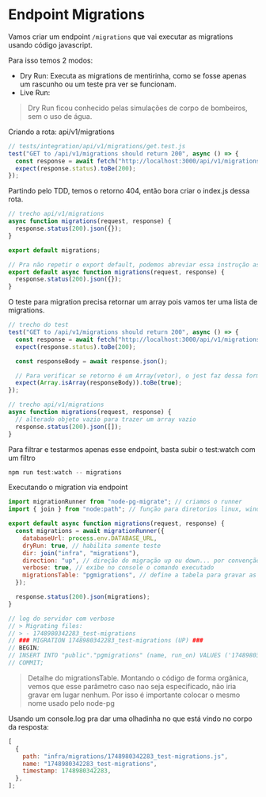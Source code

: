 # Endpoint Migrations

Vamos criar um endpoint `/migrations` que vai executar as migrations usando código javascript.

Para isso temos 2 modos:

- Dry Run: Executa as migrations de mentirinha, como se fosse apenas um rascunho ou um teste pra ver se funcionam.
- Live Run:

> Dry Run ficou conhecido pelas simulações de corpo de bombeiros, sem o uso de água.

Criando a rota: api/v1/migrations

```js
// tests/integration/api/v1/migrations/get.test.js
test("GET to /api/v1/migrations should return 200", async () => {
  const response = await fetch("http://localhost:3000/api/v1/migrations");
  expect(response.status).toBe(200);
});
```

Partindo pelo TDD, temos o retorno 404, então bora criar o index.js dessa rota.

```js
// trecho api/v1/migrations
async function migrations(request, response) {
  response.status(200).json({});
}

export default migrations;

// Pra não repetir o export default, podemos abreviar essa instrução assim
export default async function migrations(request, response) {
  response.status(200).json({});
}
```

O teste para migration precisa retornar um array pois vamos ter uma lista de migrations.

```js
// trecho do test
test("GET to /api/v1/migrations should return 200", async () => {
  const response = await fetch("http://localhost:3000/api/v1/migrations");
  expect(response.status).toBe(200);

  const responseBody = await response.json();

  // Para verificar se retorno é um Array(vetor), o jest faz dessa forma
  expect(Array.isArray(responseBody)).toBe(true);
});

// trecho api/v1/migrations
async function migrations(request, response) {
  // alterado objeto vazio para trazer um array vazio
  response.status(200).json([]);
}
```

Para filtrar e testarmos apenas esse endpoint, basta subir o test:watch com um filtro

```powershell
npm run test:watch -- migrations
```

Executando o migration via endpoint

```js
import migrationRunner from "node-pg-migrate"; // criamos o runner
import { join } from "node:path"; // função para diretorios linux, windows, mac

export default async function migrations(request, response) {
  const migrations = await migrationRunner({
    databaseUrl: process.env.DATABASE_URL,
    dryRun: true, // habilita somente teste
    dir: join("infra", "migrations"),
    direction: "up", // direção do migração up ou down... por convenção, só usar up
    verbose: true, // exibe no console o comando executado
    migrationsTable: "pgmigrations", // define a tabela para gravar as migrations
  });

  response.status(200).json(migrations);
}

// log do servidor com verbose
// > Migrating files:
// > - 1748980342283_test-migrations
// ### MIGRATION 1748980342283_test-migrations (UP) ###
// BEGIN;
// INSERT INTO "public"."pgmigrations" (name, run_on) VALUES ('1748980342283_test-migrations', NOW());
// COMMIT;
```

> Detalhe do migrationsTable. Montando o código de forma orgânica, vemos que esse parâmetro caso nao seja especificado,
> não iria gravar em lugar nenhum. Por isso é importante colocar o mesmo nome usado pelo node-pg

Usando um console.log pra dar uma olhadinha no que está vindo no corpo da resposta:

```js
[
  {
    path: "infra/migrations/1748980342283_test-migrations.js",
    name: "1748980342283_test-migrations",
    timestamp: 1748980342283,
  },
];
```
